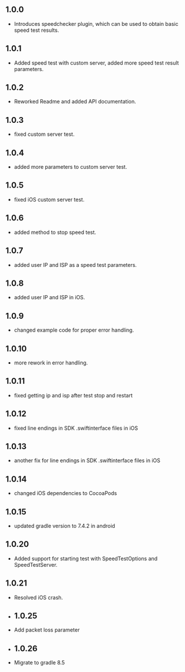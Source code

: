 ## 1.0.0
* Introduces speedchecker plugin, which can be used to obtain basic speed test results.
## 1.0.1
* Added speed test with custom server, added more speed test result parameters.
## 1.0.2
* Reworked Readme and added API documentation.
## 1.0.3
* fixed custom server test.
## 1.0.4
* added more parameters to custom server test.
## 1.0.5
* fixed iOS custom server test.
## 1.0.6
* added method to stop speed test.
## 1.0.7
* added user IP and ISP as a speed test parameters.
## 1.0.8
* added user IP and ISP in iOS.
## 1.0.9
* changed example code for proper error handling.
## 1.0.10
* more rework in error handling.
## 1.0.11
* fixed getting ip and isp after test stop and restart
## 1.0.12
* fixed line endings in SDK .swiftinterface files in iOS
## 1.0.13
* another fix for line endings in SDK .swiftinterface files in iOS
## 1.0.14
* changed iOS dependencies to CocoaPods
## 1.0.15
* updated gradle version to 7.4.2 in android
## 1.0.20
* Added support for starting test with SpeedTestOptions and SpeedTestServer.
## 1.0.21
* Resolved iOS crash.
* ## 1.0.25
* Add packet loss parameter
* ## 1.0.26
* Migrate to gradle 8.5

